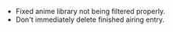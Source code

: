 - Fixed anime library not being filtered properly.
- Don't immediately delete finished airing entry.
